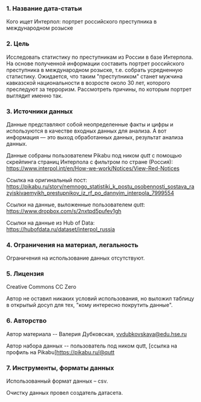 
### 1. Название дата-статьи

Кого ищет Интерпол: портрет российского преступника в международном розыске

### 2. Цель

Исследовать статистику по преступникам из России в базе Интерпола. На основе полученной информации составить портрет российского преступника в международном розыске, т.е. собрать усредненную статистику. Ожидается, что таким "преступником" станет мужчина кавказской национальности в возросте около 30 лет, которого преследуют за терроризм. Рассмотреть причины, по которым портрет выглядит именно так. 

### 3. Источники данных

Данные представляют собой неопределенные факты и цифры и используются в качестве входных данных для анализа.
А вот информация — это выход обработанных данных, результат анализа данных. 

Данные собраны пользователем Pikabu под ником *qutt* с помощью скрейпинга страниц Интерпола с фильтром по стране (Россия): https://www.interpol.int/en/How-we-work/Notices/View-Red-Notices

Ссылка на оригинальный пост: https://pikabu.ru/story/nemnogo_statistiki_k_postu_osobennosti_sostava_razyiskivaemyikh_prestupnikov_iz_rf_po_dannyim_interpola_7999554

Ссылки на данные, выложенные пользователем *qutt*: https://www.dropbox.com/s/2nxtpd5pufev1gh

Ссылки на данные из Hub of Data: https://hubofdata.ru/dataset/interpol_russia

### 4. Ограничения на материал, легальность

Ограничения на использование данных отсутствуют.

### 5. Лицензия

Creative Commons CC Zero

Автор не оставил никаких условий использования, но выложил таблицу в открытый досуп для тех, "кому интересно покрутить данные". 

### 6. Авторство

Автор материала -- Валерия Дубковская, vvdubkovskaya@edu.hse.ru

Автор набора данных -- пользователь под ником qutt, [ссылка на профиль на Pikabu]https://pikabu.ru/@qutt

### 7. Инструменты, форматы данных

Использованный формат данных – csv.

Очистку данных провел создатель датасета.
